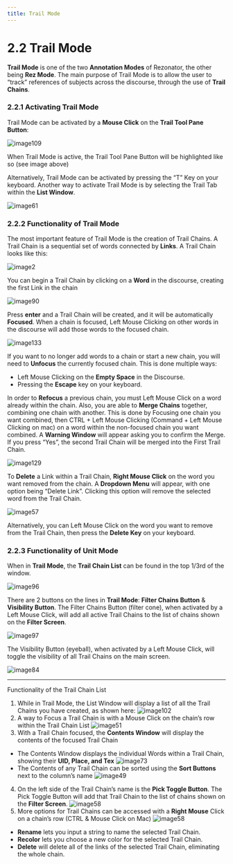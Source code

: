 ```yaml
---
title: Trail Mode
---
```

2.2 Trail Mode
=====
**Trail Mode** is one of the two **Annotation Modes** of Rezonator, the other being **Rez Mode**. The main purpose of Trail Mode is to allow the user to “track” references of subjects across the discourse, through the use of **Trail Chains**.

### 2.2.1	 Activating Trail Mode

Trail Mode can be activated by a **Mouse Click** on the **Trail Tool Pane Button**:

![image109](https://user-images.githubusercontent.com/34769184/130829763-695573f1-afb7-4427-a35e-0d003986b431.png)

When Trail Mode is active, the Trail Tool Pane Button will be highlighted like so (see image above)

Alternatively, Trail Mode can be activated by pressing the “T” Key on your keyboard. Another way to activate Trail Mode is by selecting the Trail Tab within the **List Window**.

![image61](https://user-images.githubusercontent.com/34769184/130829926-57359967-1191-4069-b484-28bae5bc45f9.png)
  
### 2.2.2	Functionality of Trail Mode

The most important feature of Trail Mode is the creation of Trail Chains. A Trail Chain is a sequential set of words connected by **Links**. A Trail Chain looks like this:

![image2](https://user-images.githubusercontent.com/34769184/130830151-b2d6bbea-4160-442b-a37e-ab51803fc7dc.png)

You can begin a Trail Chain by clicking on a **Word** in the discourse, creating the first Link in the chain

![image90](https://user-images.githubusercontent.com/34769184/130830255-697882ba-cd22-4a06-b81d-4d8ed3fbae26.png)

Press **enter** and a Trail Chain will be created, and it will be automatically **Focused**. When a chain is focused, Left Mouse Clicking on other words in the discourse will add those words to the focused chain.

![image133](https://user-images.githubusercontent.com/34769184/130830408-9dd40716-80c0-44cc-af82-d7607268a753.png)

If you want to no longer add words to a chain or start a new chain, you will need to **Unfocus** the currently focused chain. This is done multiple ways:
  * Left Mouse Clicking on the **Empty Space** in the Discourse.
  * Pressing the **Escape** key on your keyboard.

In order to **Refocus** a previous chain, you must Left Mouse Click on a word already within the chain. Also, you are able to **Merge Chains** together, combining one chain with another. This is done by Focusing one chain you want combined, then CTRL + Left Mouse Clicking (Command + Left Mouse Clicking on mac) on a word within the non-focused chain you want combined. A **Warning Window** will appear asking you to confirm the Merge. If you press “Yes”, the second Trail Chain will be merged into the First Trail Chain.

![image129](https://user-images.githubusercontent.com/34769184/130831169-9a580ddf-d02a-49cc-8770-74cd21267b2d.png)

To **Delete** a Link  within a Trail Chain, **Right Mouse Click** on the word you want removed from the chain. A **Dropdown Menu** will appear, with one option being “Delete Link”. Clicking this option will remove the selected word from the Trail Chain.

![image57](https://user-images.githubusercontent.com/34769184/130831340-9f76b5df-dd47-4e74-9f9c-05b21899a5cc.png)

Alternatively, you can Left Mouse Click on the word you want to remove from the Trail Chain, then press the **Delete Key** on your keyboard.

### 2.2.3	Functionality of Unit Mode

When in **Trail Mode**, the **Trail Chain List** can be found in the top 1/3rd of the window.

![image96](https://user-images.githubusercontent.com/34769184/130831450-5881dfc8-15af-4684-86ef-91d4662730f4.png)

There are 2 buttons on the lines in **Trail Mode**: **Filter Chains Button** & **Visibility Button**. The Filter Chains Button (filter cone), when activated by a Left Mouse Click, will add all active Trail Chains to the list of chains shown on the **Filter Screen**.

![image97](https://user-images.githubusercontent.com/34769184/130831607-4fb0f866-9320-42f8-b7e9-2e7fbe4e5528.png)

The Visibility Button (eyeball), when activated by a Left Mouse Click, will toggle the visibility of all Trail Chains on the main screen.

![image84](https://user-images.githubusercontent.com/34769184/130831676-6f8ad1e6-7757-4c43-a316-c14c60083feb.png)

---

Functionality of the Trail Chain List

1. While in Trail Mode, the List Window will display a list of all the Trail Chains you have created, as shown here:
![image102](https://user-images.githubusercontent.com/34769184/130832167-802a3a62-5786-46b8-be0b-14a66fb5b0f1.png)
2. A way to Focus a Trail Chain is with a Mouse Click on the chain’s row within the Trail Chain List
![image51](https://user-images.githubusercontent.com/34769184/130832283-8a094cff-b723-4eae-ac87-07f714477125.png)
3. With a Trail Chain focused, the **Contents Window** will display the contents of the focused Trail Chain
  - The Contents Window displays the individual Words within a Trail Chain, showing their **UID, Place, and Tex**
  ![image73](https://user-images.githubusercontent.com/34769184/130833383-302f379e-4055-406d-9daf-b6485005badc.png)
  - The Contents of any Trail Chain can be sorted using the **Sort Buttons** next to the column’s name
  ![image49](https://user-images.githubusercontent.com/34769184/130833758-ace61274-d4ce-4f90-a5fb-1ab5342b063d.png)
4. On the left side of the Trail Chain’s name is the **Pick Toggle Button**. The Pick Toggle Button will add that Trail Chain to the list of chains shown on the  **Filter Screen**.
![image58](https://user-images.githubusercontent.com/34769184/130832784-ea781e8d-da72-4328-baa9-d89721fc5d42.png)
5. More options for Trail Chains can be accessed with a **Right Mouse** Click on a chain’s row (CTRL & Mouse Click on Mac)
![image58](https://user-images.githubusercontent.com/34769184/130832784-ea781e8d-da72-4328-baa9-d89721fc5d42.png)
  - **Rename** lets you input a string to name the selected Trail Chain.
  - **Recolor** lets you choose a new color for the selected Trail Chain.
  - **Delete** will delete all of the links of the selected Trail Chain, eliminating the whole chain.






